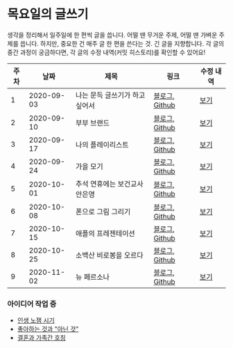 # 목요일의 글쓰기

생각을 정리해서 일주일에 한 편씩 글을 씁니다. 어떨 땐 무거운 주제, 어떨 땐 가벼운 주제를 씁니다. 하지만, 중요한 건 매주 글 한 편을 쓴다는 것. 긴 글을 지향합니다. 각 글의 중간 과정이 궁금하다면, 각 글의 수정 내역(커밋 히스토리)를 확인할 수 있어요!

| 주차 | 날짜       | 제목                           | 링크                                                         | 수정 내역                                                    |
| ---- | ---------- | ------------------------------ | ------------------------------------------------------------ | ------------------------------------------------------------ |
| 1    | 2020-09-03 | 나는 문득 글쓰기가 하고 싶어서 | [블로그](https://blog.naver.com/jmingyu/222074469809), [Github](./articles/200903_나는_문득_글쓰기가_하고_싶어서.md) | [보기](https://github.com/claudejin/thursdaywriting/commits/master/articles/200903_나는_문득_글쓰기가_하고_싶어서.md) |
| 2    | 2020-09-10 | 부부 브랜드                    | [블로그](https://blog.naver.com/jmingyu/222085611179), [Github](./articles/200910_부부_브랜드.md) | [보기](https://github.com/claudejin/thursdaywriting/commits/master/articles/200910_부부_브랜드.md) |
| 3    | 2020-09-17 | 나의 플레이리스트              | [블로그](https://blog.naver.com/jmingyu/222092953846), [Github](./articles/200917_나의_플레이리스트.md) | [보기](https://github.com/claudejin/thursdaywriting/commits/master/articles/200917_나의_플레이리스트.md) |
| 4    | 2020-09-24 | 가을 모기                      | [블로그](https://blog.naver.com/jmingyu/222098833257), [Github](./articles/200924_가을_모기.md) | [보기](https://github.com/claudejin/thursdaywriting/commits/master/articles/200924_가을_모기.md) |
| 5    | 2020-10-01 | 추석 연휴에는 보건교사 안은영  | [블로그](https://blog.naver.com/jmingyu/222105973618), [Github](./articles/201001_추석_연휴에는_보건교사_안은영.md) | [보기](https://github.com/claudejin/thursdaywriting/commits/master/articles/201001_추석_연휴에는_보건교사_안은영.md) |
| 6    | 2020-10-08 | 폰으로 그림 그리기             | [블로그](https://blog.naver.com/jmingyu/222112622619), [Github](./articles/201008_폰으로_그림_그리기.md) | [보기](https://github.com/claudejin/thursdaywriting/commits/master/articles/201008_폰으로_그림_그리기.md) |
| 7    | 2020-10-15 | 애플의 프레젠테이션            | [블로그](https://blog.naver.com/jmingyu/222116797083), [Github](./articles/201015_애플의_프레젠테이션.md) | [보기](https://github.com/claudejin/thursdaywriting/commits/master/articles/201015_애플의_프레젠테이션.md) |
| 8    | 2020-10-25 | 소백산 비로봉을 오르다         | [블로그](https://blog.naver.com/jmingyu/222127400661), [Github](./articles/201025_소백산_비로봉을_오르다.md) | [보기](https://github.com/claudejin/thursdaywriting/commits/master/articles/201025_소백산_비로봉을_오르다.md) |
| 9    | 2020-11-02 | 뉴 페르소나                    | [블로그](https://blog.naver.com/jmingyu/), [Github](./articles/201102_뉴_페르소나.md) | [보기](https://github.com/claudejin/thursdaywriting/commits/master/articles/201102_뉴_페르소나.md) |



### 아이디어 작업 중

* [인생 노잼 시기](./articles/990001_인생_노잼_시기.md)
* [좋아하는 것과 "아닌 것"](./articles/990002_좋아하는_것과_아닌_것.md)
* [결혼과 가족간 호칭](./articles/200924_결혼과_가족간_호칭.md)